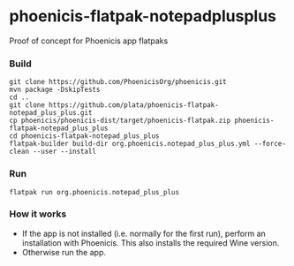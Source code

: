 # phoenicis-flatpak-notepadplusplus
Proof of concept for Phoenicis app flatpaks

### Build
```
git clone https://github.com/PhoenicisOrg/phoenicis.git
mvn package -DskipTests
cd ..
git clone https://github.com/plata/phoenicis-flatpak-notepad_plus_plus.git
cp phoenicis/phoenicis-dist/target/phoenicis-flatpak.zip phoenicis-flatpak-notepad_plus_plus
cd phoenicis-flatpak-notepad_plus_plus
flatpak-builder build-dir org.phoenicis.notepad_plus_plus.yml --force-clean --user --install
```

### Run
```
flatpak run org.phoenicis.notepad_plus_plus
```

### How it works
- If the app is not installed (i.e. normally for the first run), perform an installation with Phoenicis. This also installs the required Wine version.
- Otherwise run the app.
